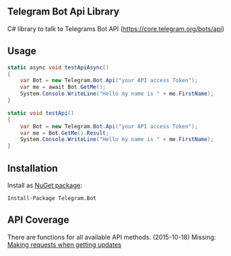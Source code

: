 ## Telegram Bot Api Library

C# library to talk to Telegrams Bot API (https://core.telegram.org/bots/api)

## Usage

```C#
static async void testApiAsync()
{
    var Bot = new Telegram.Bot.Api("your API access Token");
    var me = await Bot.GetMe();
    System.Console.WriteLine("Hello my name is " + me.FirstName);
}
```

```C#
static void testApi()
{
    var Bot = new Telegram.Bot.Api("your API access Token");
    var me = Bot.GetMe().Result;
    System.Console.WriteLine("Hello my name is " + me.FirstName);
}
```

## Installation

Install as [NuGet package](https://www.nuget.org/packages/Telegram.Bot/):

    Install-Package Telegram.Bot
    
## API Coverage

There are functions for all available API methods. (2015-10-18)
Missing: [Making requests when getting updates](https://core.telegram.org/bots/api#making-requests-when-getting-updates)
